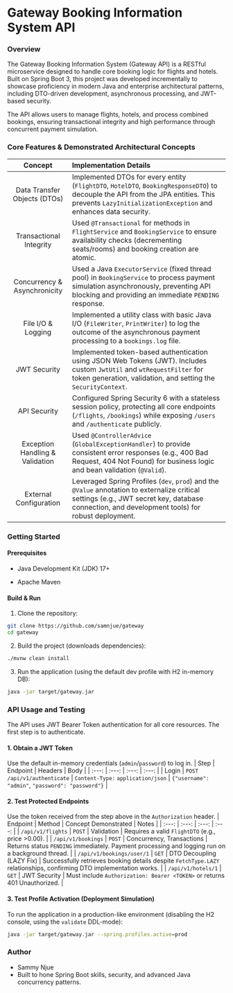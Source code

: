 # Gateway Booking Information System API

### Overview
The Gateway Booking Information System (Gateway API) is a RESTful microservice designed to handle core booking logic for flights and hotels. Built on Spring Boot 3, this project was developed incrementally to showcase proficiency in modern Java and enterprise architectural patterns, including DTO-driven development, asynchronous processing, and JWT-based security.

The API allows users to manage flights, hotels, and process combined bookings, ensuring transactional integrity and high performance through concurrent payment simulation.

### Core Features & Demonstrated Architectural Concepts
| Concept | Implementation Details |
| :---: | :--- |
| Data Transfer Objects (DTOs) | Implemented DTOs for every entity (`FlightDTO`, `HotelDTO`, `BookingResponseDTO`) to decouple the API from the JPA entities. This prevents `LazyInitializationException` and enhances data security. |
| Transactional Integrity | Used `@Transactional` for methods in `FlightService` and `BookingService` to ensure availability checks (decrementing seats/rooms) and booking creation are atomic. |
| Concurrency & Asynchronicity | Used a Java `ExecutorService` (fixed thread pool) in `BookingService` to process payment simulation asynchronously, preventing API blocking and providing an immediate `PENDING` response. |
| File I/O & Logging | Implemented a utility class with basic Java I/O (`FileWriter`, `PrintWriter`) to log the outcome of the asynchronous payment processing to a `bookings.log` file. |
| JWT Security | Implemented token-based authentication using JSON Web Tokens (JWT). Includes custom `JwtUtil` and `wtRequestFilter` for token generation, validation, and setting the `SecurityContext`. |
| API Security | Configured Spring Security 6 with a stateless session policy, protecting all core endpoints (`/flights`, `/bookings`) while exposing `/users` and `/authenticate` publicly. |
| Exception Handling & Validation | Used `@ControllerAdvice` (`GlobalExceptionHandler`) to provide consistent error responses (e.g., 400 Bad Request, 404 Not Found) for business logic and bean validation (`@Valid`). |
| External Configuration | Leveraged Spring Profiles (`dev`, `prod`) and the `@Value` annotation to externalize critical settings (e.g., JWT secret key, database connection, and development tools) for robust deployment. |

### Getting Started

#### Prerequisites
- Java Development Kit (JDK) 17+

- Apache Maven

#### Build & Run
1. Clone the repository:
```bash
git clone https://github.com/samnjue/gateway
cd gateway
```

2. Build the project (downloads dependencies):
```bash
./mvnw clean install
```

3. Run the application (using the default dev profile with H2 in-memory DB):
```bash
java -jar target/gateway.jar
```

### API Usage and Testing
The API uses JWT Bearer Token authentication for all core resources. The first step is to authenticate.

#### 1. Obtain a JWT Token
Use the default in-memory credentials (`admin`/`password`) to log in.
| Step | Endpoint | Headers | Body |
| :---: | :---: | :---: | :---: |
| Login | `POST` `/api/v1/authenticate` | `Content-Type:` `application/json` | `{"username": "admin"`, `"password": "password"}` |

#### 2. Test Protected Endpoints
Use the token received from the step above in the `Authorization` header.
| Endpoint | Method | Concept Demonstrated | Notes |
| :---: | :---: | :---: | :---: |
| `/api/v1/flights` | `POST` | Validation | Requires a valid `FlightDTO` (e.g., price >0.00). |
| `/api/v1/bookings` | `POST` | Concurrency, Transactions | Returns status `PENDING` immediately. Payment processing and logging run on a background thread. |
| `/api/v1/bookings/user/1` | `GET` | DTO Decoupling (LAZY Fix) | Successfully retrieves booking details despite `FetchType.LAZY` relationships, confirming DTO implementation works. |
| `/api/v1/hotels/1` | `GET` | JWT Security | Must include `Authorization: Bearer <TOKEN>` or returns 401 Unauthorized. |

#### 3. Test Profile Activation (Deployment Simulation)
To run the application in a production-like environment (disabling the H2 console, using the `validate` DDL-mode):
```bash
java -jar target/gateway.jar --spring.profiles.active=prod
```

### Author
- Sammy Njue
- Built to hone Spring Boot skills, security, and advanced Java concurrency patterns.
